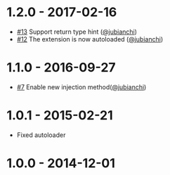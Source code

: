 # 1.2.0 - 2017-02-16

* [#13](https://github.com/atoum/visibility-extension/pull/13) Support return type hint ([@jubianchi])
* [#12](https://github.com/atoum/visibility-extension/pull/12) The extension is now autoloaded ([@jubianchi])

# 1.1.0 - 2016-09-27

* [#7](https://github.com/atoum/visibility-extension/pull/7) Enable new injection method([@jubianchi])

# 1.0.1 - 2015-02-21

* Fixed autoloader

# 1.0.0 - 2014-12-01

[@jubianchi]: https://github.com/jubianchi

